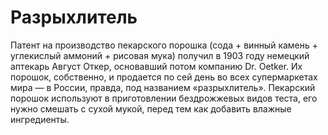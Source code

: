 # Разрыхлитель

Патент на производство пекарского порошка (сода + винный камень + углекислый аммоний + рисовая мука) получил в 1903 году немецкий аптекарь Август Откер, основавший потом компанию Dr. Oetker. Их порошок, собственно, и продается по сей день во всех супермаркетах мира — в России, правда, под названием «разрыхлитель». Пекарский порошок используют в приготовлении бездрожжевых видов теста, его нужно смешать с сухой мукой, перед тем как добавить влажные ингредиенты.